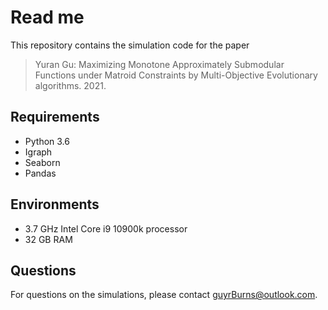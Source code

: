 Read me
=======
This repository contains the simulation code for the paper

> Yuran Gu: Maximizing Monotone Approximately Submodular Functions under Matroid Constraints by Multi-Objective Evolutionary algorithms. 2021.


Requirements
------------
- Python 3.6
- Igraph
- Seaborn
- Pandas

Environments
------------
- 3.7 GHz Intel Core i9 10900k processor
- 32 GB RAM

Questions
---------
For questions on the simulations, please contact guyrBurns@outlook.com.
